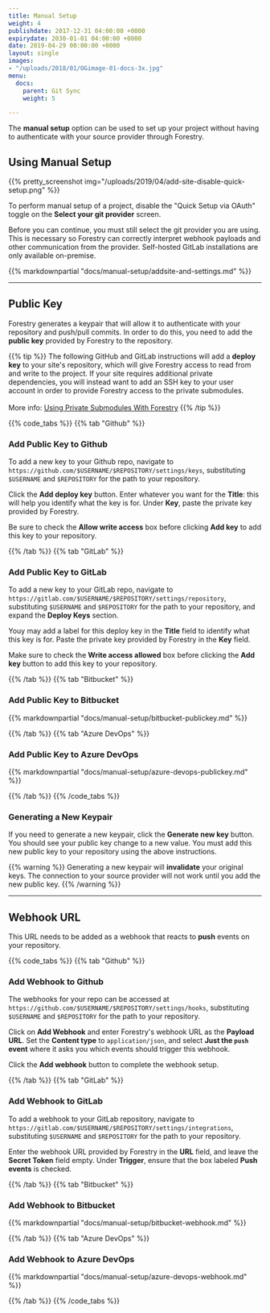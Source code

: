 ```yaml
---
title: Manual Setup
weight: 4
publishdate: 2017-12-31 04:00:00 +0000
expirydate: 2030-01-01 04:00:00 +0000
date: 2019-04-29 00:00:00 +0000
layout: single
images:
- "/uploads/2018/01/OGimage-01-docs-3x.jpg"
menu:
  docs:
    parent: Git Sync
    weight: 5

---
```

The **manual setup** option can be used to set up your project without having to authenticate with your source provider through Forestry.

## Using Manual Setup


{{% pretty_screenshot img="/uploads/2019/04/add-site-disable-quick-setup.png" %}}

To perform manual setup of a project, disable the "Quick Setup via OAuth" toggle on the **Select your git provider** screen.

Before you can continue, you must still select the git provider you are using. This is necessary so Forestry can correctly interpret webhook payloads and other communication from the provider. Self-hosted GitLab installations are only available on-premise.

{{% markdownpartial "docs/manual-setup/addsite-and-settings.md" %}}

---

## Public Key

Forestry generates a keypair that will allow it to authenticate with your repository and push/pull commits. In order to do this, you need to add the **public key** provided by Forestry to the repository.

{{% tip %}}
The following GitHub and GitLab instructions will add a **deploy key** to your site's repository, which will give Forestry access to read from and write to the project. If your site requires additional private dependencies, you will instead want to add an SSH key to your user account in order to provide Forestry access to the private submodules.
<br /><br />
More info: [Using Private Submodules With Forestry](/docs/troubleshooting/using-private-submodules/)
{{% /tip %}}


{{% code_tabs %}}
{{% tab "Github" %}}

### Add Public Key to Github

To add a new key to your Github repo, navigate to `https://github.com/$USERNAME/$REPOSITORY/settings/keys`, substituting `$USERNAME` and `$REPOSITORY` for the path to your repository.

Click the **Add deploy key** button. Enter whatever you want for the **Title**: this will help you identify what the key is for. Under **Key**, paste the private key provided by Forestry.

Be sure to check the **Allow write access** box before clicking **Add key** to add this key to your repository.

{{% /tab %}}
{{% tab "GitLab" %}}

### Add Public Key to GitLab

To add a new key to your GitLab repo, navigate to `https://gitlab.com/$USERNAME/$REPOSITORY/settings/repository`, substituting `$USERNAME` and `$REPOSITORY` for the path to your repository, and expand the **Deploy Keys** section.

Youy may add a label for this deploy key in the **Title** field to identify what this key is for. Paste the private key provided by Forestry in the **Key** field.

Make sure to check the **Write access allowed** box before clicking the **Add key** button to add this key to your repository.

{{% /tab %}}
{{% tab "Bitbucket" %}}

### Add Public Key to Bitbucket

{{% markdownpartial "docs/manual-setup/bitbucket-publickey.md" %}}

{{% /tab %}}
{{% tab "Azure DevOps" %}}

### Add Public Key to Azure DevOps

{{% markdownpartial "docs/manual-setup/azure-devops-publickey.md" %}}

{{% /tab %}}
{{% /code_tabs %}}

### Generating a New Keypair

If you need to generate a new keypair, click the **Generate new key** button. You should see your public key change to a new value. You must add this new public key to your repository using the above instructions.

{{% warning %}}
Generating a new keypair will **invalidate** your original keys. The connection to your source provider will not work until you add the new public key.
{{% /warning %}}

---

## Webhook URL

This URL needs to be added as a webhook that reacts to **push** events on your repository.

{{% code_tabs %}}
{{% tab "Github" %}}
### Add Webhook to Github

The webhooks for your repo can be accessed at `https://github.com/$USERNAME/$REPOSITORY/settings/hooks`, substituting `$USERNAME` and `$REPOSITORY` for the path to your repository.

Click on **Add Webhook** and enter Forestry's webhook URL as the **Payload URL**. Set the **Content type** to `application/json`, and select **Just the `push` event** where it asks you which events should trigger this webhook.

Click the **Add webhook** button to complete the webhook setup.

{{% /tab %}}
{{% tab "GitLab" %}}

### Add Webhook to GitLab

To add a webhook to your GitLab repository, navigate to `https://gitlab.com/$USERNAME/$REPOSITORY/settings/integrations`, substituting `$USERNAME` and `$REPOSITORY` for the path to your repository.

Enter the webhook URL provided by Forestry in the **URL** field, and leave the **Secret Token** field empty. Under **Trigger**, ensure that the box labeled **Push events** is checked.

{{% /tab %}}
{{% tab "Bitbucket" %}}

### Add Webhook to Bitbucket

{{% markdownpartial "docs/manual-setup/bitbucket-webhook.md" %}}

{{% /tab %}}
{{% tab "Azure DevOps" %}}

### Add Webhook to Azure DevOps

{{% markdownpartial "docs/manual-setup/azure-devops-webhook.md" %}}

{{% /tab %}}
{{% /code_tabs %}}
